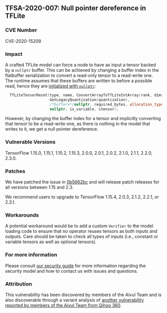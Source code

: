## TFSA-2020-007: Null pointer dereference in TFLite

### CVE Number
CVE-2020-15209

### Impact
A crafted TFLite model can force a node to have as input a tensor backed by a
`nullptr` buffer. This can be achieved by changing a buffer index in the
flatbuffer serialization to convert a read-only tensor to a read-write one. The
runtime assumes that these buffers are written to before a possible read, hence
they are [initialized with
`nullptr`](https://github.com/tensorflow/tensorflow/blob/0e68f4d3295eb0281a517c3662f6698992b7b2cf/tensorflow/lite/core/subgraph.cc#L1224-L1227):
```cc
  TfLiteTensorReset(type, name, ConvertArrayToTfLiteIntArray(rank, dims),
                    GetLegacyQuantization(quantization),
                    /*buffer=*/nullptr, required_bytes, allocation_type,
                    nullptr, is_variable, &tensor);
```

However, by changing the buffer index for a tensor and implicitly converting
that tensor to be a read-write one, as there is nothing in the model that writes
to it, we get a null pointer dereference.

### Vulnerable Versions
TensorFlow 1.15.0, 1.15.1, 1.15.2, 1.15.3, 2.0.0, 2.0.1, 2.0.2, 2.1.0, 2.1.1,
2.2.0, 2.3.0.

### Patches
We have patched the issue in
[0b5662bc](https://github.com/tensorflow/tensorflow/commit/0b5662bc) and will
release patch releases for all versions between 1.15 and 2.3.

We recommend users to upgrade to TensorFlow 1.15.4, 2.0.3, 2.1.2, 2.2.1, or
2.3.1.

### Workarounds
A potential workaround would be to add a custom `Verifier` to the model loading
code to ensure that no operator reuses tensors as both inputs and outputs. Care
should be taken to check all types of inputs (i.e., constant or variable tensors
as well as optional tensors).

### For more information
Please consult [our security
guide](https://github.com/tensorflow/tensorflow/blob/master/SECURITY.md) for
more information regarding the security model and how to contact us with issues
and questions.

### Attribution
This vulnerability has been discovered by members of the Aivul Team and is also
discoverable through a variant analysis of [another
vulnerability reported by members of the Aivul Team from Qihoo
360](https://github.com/tensorflow/tensorflow/blob/master/tensorflow/security/advisory/tfsa-2020-005.md).

